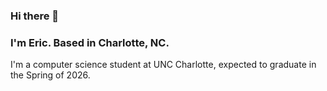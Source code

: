 ### Hi there 👋

### I'm Eric. Based in Charlotte, NC.

I'm a computer science student at UNC Charlotte, expected to graduate in the Spring of 2026.
